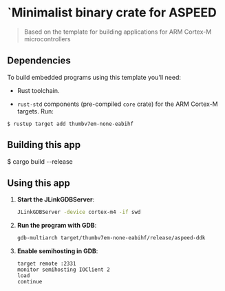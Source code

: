 # `Minimalist binary crate for ASPEED

> Based on the  template for building applications for ARM Cortex-M microcontrollers


## Dependencies

To build embedded programs using this template you'll need:

- Rust  toolchain. 

- `rust-std` components (pre-compiled `core` crate) for the ARM Cortex-M
  targets. Run:

``` console
$ rustup target add thumbv7em-none-eabihf
```

## Building this app

$ cargo build --release

## Using this app

1. **Start the JLinkGDBServer**:
    ```sh
    JLinkGDBServer -device cortex-m4 -if swd
    ```

2. **Run the program with GDB**:
    ```sh
    gdb-multiarch target/thumbv7em-none-eabihf/release/aspeed-ddk
    
    ```

3. **Enable semihosting in GDB**:
    ```gdb
    target remote :2331
    monitor semihosting IOClient 2
    load
    continue
    ```